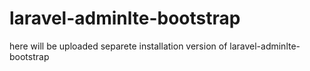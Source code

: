 # laravel-adminlte-bootstrap
here will be uploaded separete installation version of laravel-adminlte-bootstrap
